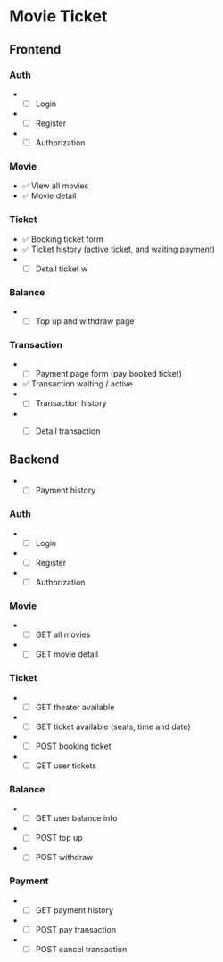 # Movie Ticket
## Frontend

### Auth

- - [ ] Login 
- - [ ] Register
- - [ ] Authorization

### Movie
- :white_check_mark: View all movies
- :white_check_mark: Movie detail

### Ticket
- :white_check_mark: Booking ticket form
- :white_check_mark: Ticket history (active ticket, and waiting payment)
- - [ ] Detail ticket
 w
### Balance
- - [ ] Top up and withdraw page

### Transaction
- - [ ] Payment page form (pay booked ticket)
- :white_check_mark: Transaction waiting / active
- - [ ] Transaction history
- - [ ] Detail transaction


## Backend
- - [ ] Payment history 

### Auth
- - [ ] Login
- - [ ] Register
- - [ ] Authorization

### Movie
- - [ ] GET all movies
- - [ ] GET movie detail

### Ticket
- - [ ] GET theater available
- - [ ] GET ticket available (seats, time and date)
- - [ ] POST booking ticket
- - [ ] GET user tickets

### Balance
- - [ ] GET user balance info 
- - [ ] POST top up
- - [ ] POST withdraw

### Payment
- - [ ] GET payment history
- - [ ] POST pay transaction
- - [ ] POST cancel transaction
